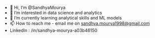 - 👋 Hi, I’m @SandhyaMourya
- 👀 I’m interested in data science and analytics
- 🌱 I’m currently learning analytical skills and ML models
- 📫 How to reach me - email me on sandhya.mourya1998@gmail.com
- LinkedIn : /in/sandhya-mourya-a03b46150
